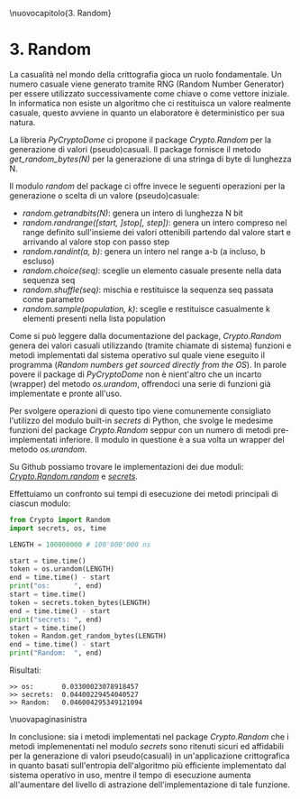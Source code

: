 \nuovocapitolo{3. Random}

# 3. Random
La casualità nel mondo della crittografia gioca un ruolo fondamentale. Un numero casuale viene generato tramite RNG (Random Number Generator) per essere utilizzato successivamente come chiave o come vettore iniziale. In informatica non esiste un algoritmo che ci restituisca un valore realmente casuale, questo avviene in quanto un elaboratore è deterministico per sua natura.

La libreria *PyCryptoDome* ci propone il package *Crypto.Random* per la generazione di valori (pseudo)casuali. Il package fornisce il metodo *get_random_bytes(N)* per la generazione di una stringa di byte di lunghezza N.

Il modulo *random* del package ci offre invece le seguenti operazioni per la generazione o scelta di un valore (pseudo)casuale:

- *random.getrandbits(N)*: genera un intero di lunghezza N bit
- *random.randrange([start, ]stop[, step])*: genera un intero compreso nel range definito sull'insieme dei valori ottenibili partendo dal valore start e arrivando al valore stop con passo step
- *random.randint(a, b)*: genera un intero nel range a-b (a incluso, b escluso)
- *random.choice(seq)*: sceglie un elemento casuale presente nella data sequenza seq
- *random.shuffle(seq)*: mischia e restituisce la sequenza seq passata come parametro
- *random.sample(population, k)*: sceglie e restituisce casualmente k elementi presenti nella lista population

Come si può leggere dalla documentazione del package, *Crypto.Random* genera dei valori casuali utilizzando (tramite chiamate di sistema) funzioni e metodi implementati dal sistema operativo sul quale viene eseguito il programma (*Random numbers get sourced directly from the OS*). In parole povere il package di *PyCryptoDome* non è nient'altro che un incarto (wrapper) del metodo *os.urandom*, offrendoci una serie di funzioni già implementate e pronte all'uso.

Per svolgere operazioni di questo tipo viene comunemente consigliato l'utilizzo del modulo built-in *secrets* di Python, che svolge le medesime funzioni del package *Crypto.Random* seppur con un numero di metodi pre-implementati inferiore. Il modulo in questione è a sua volta un wrapper del metodo *os.urandom*.

Su Github possiamo trovare le implementazioni dei due moduli: [*Crypto.Random.random*](https://github.com/Legrandin/pycryptodome/blob/master/lib/Crypto/Random/random.py) e [*secrets*](https://github.com/python/cpython/blob/3.8/Lib/secrets.py).

Effettuiamo un confronto sui tempi di esecuzione dei metodi principali di ciascun modulo:

```python
from Crypto import Random
import secrets, os, time

LENGTH = 100000000 # 100'000'000 ns

start = time.time()
token = os.urandom(LENGTH)
end = time.time() - start
print("os:      ", end)
start = time.time()
token = secrets.token_bytes(LENGTH)
end = time.time() - start
print("secrets: ", end)
start = time.time()
token = Random.get_random_bytes(LENGTH)
end = time.time() - start
print("Random:  ", end)
```

Risultati:

```
>> os:       0.03300023078918457
>> secrets:  0.04400229454040527
>> Random:   0.046004295349121094
```

\nuovapaginasinistra

In conclusione: sia i metodi implementati nel package *Crypto.Random* che i metodi implemenentati nel modulo *secrets* sono ritenuti sicuri ed affidabili per la generazione di valori pseudo(casuali) in un'applicazione crittografica in quanto basati sull'entropia dell'algoritmo più efficiente implementato dal sistema operativo in uso, mentre il tempo di esecuzione aumenta all'aumentare del livello di astrazione dell'implementazione di tale funzione.
